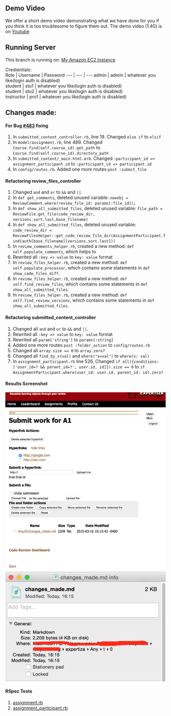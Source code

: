 ## Demo Video

We offer a short demo video demonstrating what we have done for you if you think it is too troublesome to figure them out.
The demo video (1:40) is on [Youtube](https://youtu.be/HgmUJqDzhGc)

## Running Server

This branch is running on: [My Amazon EC2 Instance](http://ec2-52-10-80-197.us-west-2.compute.amazonaws.com:3000)

Credientials:  
Role | Username | Password
--- | --- | ---
admin | admin | whatever you like(login auth is disabled)  
student | stu1 | whatever you like(login auth is disabled)  
student | stu2 | whatever you like(login auth is disabled)  
instructor | pro1 | whatever you like(login auth is disabled)


## Changes made:

#### For Bug [#483](https://github.com/expertiza/expertiza/issues/483) fixing

1. In `submitted_content_controller.rb`, line 19. Changed `else if` to `elsif`
2. In `model/assignment.rb`, line 489. Changed `Course.find(self.course_id).get_path` to `Course.find(self.course_id).directory_path`
3. In `submitted_content/_main.html.erb`. Changed `:participant_id => assignment_participant.id` to `:participant_id => participant.id`
4. In `config/routes.rb`. Added one more routes `post :submit_file`

#### Refactoring review_files_controller
1. Changed `and` and `or` to `&&` and `||`.
2. In `def get_comments`, deleted unused variable: `newobj =  ReviewComment.where(review_file_id: params[:file_id]);`
3. In `def show_all_submitted_files`, deleted unused variable: `file_path = ReviewFile.get_file(code_review_dir, versions.sort.last,base_filename)`
4. In `def show_all_submitted_files`, deleted unused variable: `code_review_dir = ReviewFilesHelper::get_code_review_file_dir(AssignmentParticipant.find(auth[base_filename][versions.sort.last]))`
5. In `review_comments_helper.rb`, created a new method: `def self.populate_comments`, which helps to 
6. Rewrited all `:key => value` to `key: value` format
7. In `review_files_helper.rb`, created a new method: `def self.populate_processor`, which contains some statements in `def show_code_files_diff`.
8. In `review_files_helper.rb`, created a new method: `def self.find_review_files`, which contains some statements in `def show_all_submitted_files`.
9. In `review_files_helper.rb`, created a new method: `def self.find_review_versions`, which contains some statements in `def show_all_submitted_files`.

#### Refactoring submitted_content_controller
1. Changed all `and` and `or` to `&&` and `||`.
2. Rewrited all `:key => value` to `key: value` format
3. Rewrited all `param['string']` to `params[:string]`
4. Added one more routes `post :folder_action` to `config/routes.rb`
5. Changed all `array.size == 0` to `array.zero?`
6. Changed all `find_by_x(val)` and `where("x=val")` to `where(x: val)`
7. In `assignment_participant.rb` line 526, Changed `if all({conditions: ['user_id=? && parent_id=?', user.id, id]}).size == 0` to `if AssignmentParticipant.where(user_id: user.id, parent_id: id).zero?`

#### Results Screenshot
![A_Submitted_File](results-imgs/1.png)
![On_local_disk](results-imgs/2.png)

#### RSpec Tests
1. [assignment.rb](spec/lib/assignment_spec.rb)
2. [assignment_participant.rb](spec/lib/assignment_participant_spec.rb)